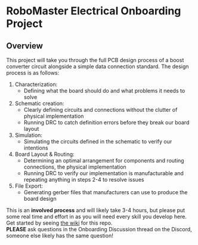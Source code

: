 # RoboMaster Electrical Onboarding Project
## Overview
This project will take you through the full PCB design process of a boost converter circuit alongside a simple data connection standard. The design process is as follows:

1. Characterization:
   * Defining what the board should do and what problems it needs to solve
2. Schematic creation:
   * Clearly defining circuits and connections without the clutter of physical implementation
   * Running DRC to catch definition errors before they break our board layout
3. Simulation:
   * Simulating the circuits defined in the schematic to verify our intentions
4. Board Layout & Routing:
   * Determining an optimal arrangement for components and routing connections, the physical implementation
   * Running DRC to verify our implementation is manufacturable and repeating anything in steps 2-4 to resolve issues
6. File Export:
   * Generating gerber files that manufacturers can use to produce the board design

This is an **involved process** and will likely take 3-4 hours, but please put some real time and effort in as you will need every skill you develop here.\
Get started by seeing [the wiki](https://github.com/ut-ras/rm_electrical_onboarding/wiki) for this repo.\
**PLEASE** ask questions in the Onboarding Discussion thread on the Discord, someone else likely has the same question!
